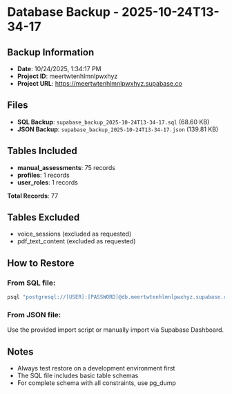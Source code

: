 # Database Backup - 2025-10-24T13-34-17

## Backup Information
- **Date**: 10/24/2025, 1:34:17 PM
- **Project ID**: meertwtenhlmnlpwxhyz
- **Project URL**: https://meertwtenhlmnlpwxhyz.supabase.co

## Files
- **SQL Backup**: `supabase_backup_2025-10-24T13-34-17.sql` (68.60 KB)
- **JSON Backup**: `supabase_backup_2025-10-24T13-34-17.json` (139.81 KB)

## Tables Included
- **manual_assessments**: 75 records
- **profiles**: 1 records
- **user_roles**: 1 records

**Total Records**: 77

## Tables Excluded
- voice_sessions (excluded as requested)
- pdf_text_content (excluded as requested)

## How to Restore

### From SQL file:
```bash
psql "postgresql://[USER]:[PASSWORD]@db.meertwtenhlmnlpwxhyz.supabase.co:5432/postgres" < supabase_backup_2025-10-24T13-34-17.sql
```

### From JSON file:
Use the provided import script or manually import via Supabase Dashboard.

## Notes
- Always test restore on a development environment first
- The SQL file includes basic table schemas
- For complete schema with all constraints, use pg_dump
